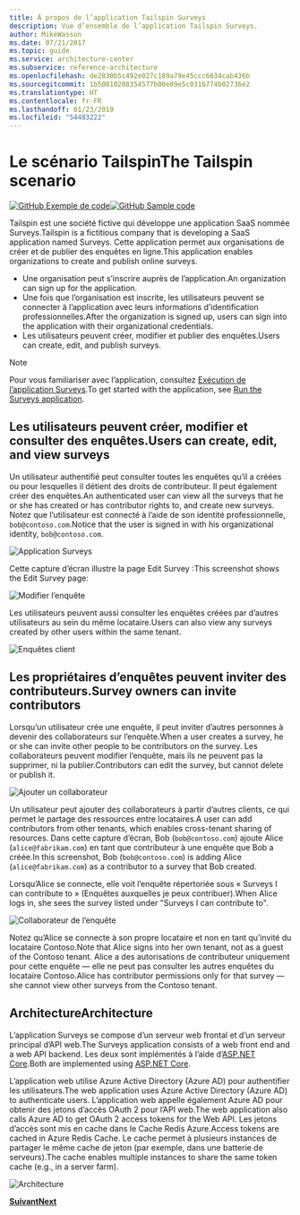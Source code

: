 ```yaml
---
title: À propos de l’application Tailspin Surveys
description: Vue d’ensemble de l’application Tailspin Surveys.
author: MikeWasson
ms.date: 07/21/2017
ms.topic: guide
ms.service: architecture-center
ms.subservice: reference-architecture
ms.openlocfilehash: de2830b5c492e027c189a79e45ccc6634cab436b
ms.sourcegitcommit: 1b50810208354577b00e89e5c031b774b02736e2
ms.translationtype: HT
ms.contentlocale: fr-FR
ms.lasthandoff: 01/23/2019
ms.locfileid: "54483222"
---
```

# <a name="the-tailspin-scenario"></a><span data-ttu-id="c82a9-103">Le scénario Tailspin</span><span class="sxs-lookup"><span data-stu-id="c82a9-103">The Tailspin scenario</span></span>

<span data-ttu-id="c82a9-104">[![GitHub](../_images/github.png) Exemple de code][sample application]</span><span class="sxs-lookup"><span data-stu-id="c82a9-104">[![GitHub](../_images/github.png) Sample code][sample application]</span></span>

<span data-ttu-id="c82a9-105">Tailspin est une société fictive qui développe une application SaaS nommée Surveys.</span><span class="sxs-lookup"><span data-stu-id="c82a9-105">Tailspin is a fictitious company that is developing a SaaS application named Surveys.</span></span> <span data-ttu-id="c82a9-106">Cette application permet aux organisations de créer et de publier des enquêtes en ligne.</span><span class="sxs-lookup"><span data-stu-id="c82a9-106">This application enables organizations to create and publish online surveys.</span></span>

* <span data-ttu-id="c82a9-107">Une organisation peut s’inscrire auprès de l’application.</span><span class="sxs-lookup"><span data-stu-id="c82a9-107">An organization can sign up for the application.</span></span>
* <span data-ttu-id="c82a9-108">Une fois que l’organisation est inscrite, les utilisateurs peuvent se connecter à l’application avec leurs informations d’identification professionnelles.</span><span class="sxs-lookup"><span data-stu-id="c82a9-108">After the organization is signed up, users can sign into the application with their organizational credentials.</span></span>
* <span data-ttu-id="c82a9-109">Les utilisateurs peuvent créer, modifier et publier des enquêtes.</span><span class="sxs-lookup"><span data-stu-id="c82a9-109">Users can create, edit, and publish surveys.</span></span>

> [!NOTE]
> <span data-ttu-id="c82a9-110">Pour vous familiariser avec l’application, consultez [Exécution de l’application Surveys].</span><span class="sxs-lookup"><span data-stu-id="c82a9-110">To get started with the application, see [Run the Surveys application].</span></span>

## <a name="users-can-create-edit-and-view-surveys"></a><span data-ttu-id="c82a9-111">Les utilisateurs peuvent créer, modifier et consulter des enquêtes.</span><span class="sxs-lookup"><span data-stu-id="c82a9-111">Users can create, edit, and view surveys</span></span>

<span data-ttu-id="c82a9-112">Un utilisateur authentifié peut consulter toutes les enquêtes qu’il a créées ou pour lesquelles il détient des droits de contributeur. Il peut également créer des enquêtes.</span><span class="sxs-lookup"><span data-stu-id="c82a9-112">An authenticated user can view all the surveys that he or she has created or has contributor rights to, and create new surveys.</span></span> <span data-ttu-id="c82a9-113">Notez que l’utilisateur est connecté à l’aide de son identité professionnelle, `bob@contoso.com`.</span><span class="sxs-lookup"><span data-stu-id="c82a9-113">Notice that the user is signed in with his organizational identity, `bob@contoso.com`.</span></span>

![Application Surveys](./images/surveys-screenshot.png)

<span data-ttu-id="c82a9-115">Cette capture d’écran illustre la page Edit Survey :</span><span class="sxs-lookup"><span data-stu-id="c82a9-115">This screenshot shows the Edit Survey page:</span></span>

![Modifier l’enquête](./images/edit-survey.png)

<span data-ttu-id="c82a9-117">Les utilisateurs peuvent aussi consulter les enquêtes créées par d’autres utilisateurs au sein du même locataire.</span><span class="sxs-lookup"><span data-stu-id="c82a9-117">Users can also view any surveys created by other users within the same tenant.</span></span>

![Enquêtes client](./images/tenant-surveys.png)

## <a name="survey-owners-can-invite-contributors"></a><span data-ttu-id="c82a9-119">Les propriétaires d’enquêtes peuvent inviter des contributeurs.</span><span class="sxs-lookup"><span data-stu-id="c82a9-119">Survey owners can invite contributors</span></span>

<span data-ttu-id="c82a9-120">Lorsqu’un utilisateur crée une enquête, il peut inviter d’autres personnes à devenir des collaborateurs sur l’enquête.</span><span class="sxs-lookup"><span data-stu-id="c82a9-120">When a user creates a survey, he or she can invite other people to be contributors on the survey.</span></span> <span data-ttu-id="c82a9-121">Les collaborateurs peuvent modifier l’enquête, mais ils ne peuvent pas la supprimer, ni la publier.</span><span class="sxs-lookup"><span data-stu-id="c82a9-121">Contributors can edit the survey, but cannot delete or publish it.</span></span>

![Ajouter un collaborateur](./images/add-contributor.png)

<span data-ttu-id="c82a9-123">Un utilisateur peut ajouter des collaborateurs à partir d’autres clients, ce qui permet le partage des ressources entre locataires.</span><span class="sxs-lookup"><span data-stu-id="c82a9-123">A user can add contributors from other tenants, which enables cross-tenant sharing of resources.</span></span> <span data-ttu-id="c82a9-124">Dans cette capture d’écran, Bob (`bob@contoso.com`) ajoute Alice (`alice@fabrikam.com`) en tant que contributeur à une enquête que Bob a créée.</span><span class="sxs-lookup"><span data-stu-id="c82a9-124">In this screenshot, Bob (`bob@contoso.com`) is adding Alice (`alice@fabrikam.com`) as a contributor to a survey that Bob created.</span></span>

<span data-ttu-id="c82a9-125">Lorsqu’Alice se connecte, elle voit l’enquête répertoriée sous « Surveys I can contribute to » (Enquêtes auxquelles je peux contribuer).</span><span class="sxs-lookup"><span data-stu-id="c82a9-125">When Alice logs in, she sees the survey listed under "Surveys I can contribute to".</span></span>

![Collaborateur de l’enquête](./images/contributor.png)

<span data-ttu-id="c82a9-127">Notez qu’Alice se connecte à son propre locataire et non en tant qu’invité du locataire Contoso.</span><span class="sxs-lookup"><span data-stu-id="c82a9-127">Note that Alice signs into her own tenant, not as a guest of the Contoso tenant.</span></span> <span data-ttu-id="c82a9-128">Alice a des autorisations de contributeur uniquement pour cette enquête &mdash; elle ne peut pas consulter les autres enquêtes du locataire Contoso.</span><span class="sxs-lookup"><span data-stu-id="c82a9-128">Alice has contributor permissions only for that survey &mdash; she cannot view other surveys from the Contoso tenant.</span></span>

## <a name="architecture"></a><span data-ttu-id="c82a9-129">Architecture</span><span class="sxs-lookup"><span data-stu-id="c82a9-129">Architecture</span></span>

<span data-ttu-id="c82a9-130">L’application Surveys se compose d’un serveur web frontal et d’un serveur principal d’API web.</span><span class="sxs-lookup"><span data-stu-id="c82a9-130">The Surveys application consists of a web front end and a web API backend.</span></span> <span data-ttu-id="c82a9-131">Les deux sont implémentés à l’aide d’[ASP.NET Core].</span><span class="sxs-lookup"><span data-stu-id="c82a9-131">Both are implemented using [ASP.NET Core].</span></span>

<span data-ttu-id="c82a9-132">L’application web utilise Azure Active Directory (Azure AD) pour authentifier les utilisateurs.</span><span class="sxs-lookup"><span data-stu-id="c82a9-132">The web application uses Azure Active Directory (Azure AD) to authenticate users.</span></span> <span data-ttu-id="c82a9-133">L’application web appelle également Azure AD pour obtenir des jetons d’accès OAuth 2 pour l’API web.</span><span class="sxs-lookup"><span data-stu-id="c82a9-133">The web application also calls Azure AD to get OAuth 2 access tokens for the Web API.</span></span> <span data-ttu-id="c82a9-134">Les jetons d’accès sont mis en cache dans le Cache Redis Azure.</span><span class="sxs-lookup"><span data-stu-id="c82a9-134">Access tokens are cached in Azure Redis Cache.</span></span> <span data-ttu-id="c82a9-135">Le cache permet à plusieurs instances de partager le même cache de jeton (par exemple, dans une batterie de serveurs).</span><span class="sxs-lookup"><span data-stu-id="c82a9-135">The cache enables multiple instances to share the same token cache (e.g., in a server farm).</span></span>

![Architecture](./images/architecture.png)

<span data-ttu-id="c82a9-137">[**Suivant**][authentication]</span><span class="sxs-lookup"><span data-stu-id="c82a9-137">[**Next**][authentication]</span></span>

<!-- links -->

[authentication]: authenticate.md

[Exécution de l’application Surveys]: ./run-the-app.md
[Run the Surveys application]: ./run-the-app.md
[ASP.NET Core]: /aspnet/core
[sample application]: https://github.com/mspnp/multitenant-saas-guidance
